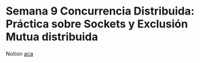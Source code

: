 # Semana 9 Concurrencia Distribuida: Práctica sobre Sockets y Exclusión Mutua distribuida

Notion [aca](https://www.notion.so/mis-notas/Semana-9-ca5d71e65dd34dedba6622b033b1942f?pvs=4#603ac0ec52354cc98f59f5d6424091bc)
